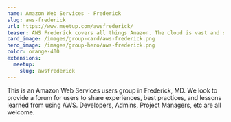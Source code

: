 ```yaml
---
name: Amazon Web Services - Frederick
slug: aws-frederick
url: https://www.meetup.com/awsfrederick/
teaser: AWS Frederick covers all things Amazon. The cloud is vast and so are Amazon's offerings. This group looks at all the cool tech that Amazon provides to build services for the web.
card_image: /images/group-card/aws-frederick.png
hero_image: /images/group-hero/aws-frederick.png
color: orange-400
extensions:
  meetup:
    slug: awsfrederick
---
```

This is an Amazon Web Services users group in Frederick, MD. We look to provide a forum for users to share experiences, best practices, and lessons learned from using AWS. Developers, Admins, Project Managers, etc are all welcome.
